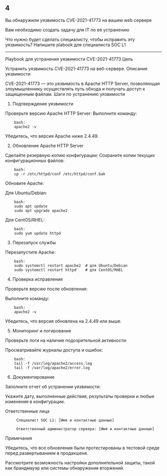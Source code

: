 ## 4

Вы обнаружили уязвимость CVE-2021-41773 на вашем web сервере

Вам необходимо создать задачу для IT по её устранению

Что нужно будет сделать специалисту, чтобы исправить эту уязвимость? Напишите plabook для специалиста SOC L1

___

Playbook для устранения уязвимости CVE-2021-41773
Цель

Устранить уязвимость CVE-2021-41773 на веб-сервере.
Описание уязвимости

CVE-2021-41773 — это уязвимость в Apache HTTP Server, позволяющая злоумышленнику осуществлять путь обхода и получать доступ к защищенным файлам.
Шаги по устранению уязвимости
1. Подтверждение уязвимости

 Проверьте версию Apache HTTP Server:
        Выполните команду:

        bash:
        apache2 -v
        
 Убедитесь, что версия Apache ниже 2.4.49.

2. Обновление Apache HTTP Server

 Сделайте резервную копию конфигурации:
 Сохраните копии текущих конфигурационных файлов:

        bash:
        cp -r /etc/httpd/conf /etc/httpd/conf.bak
        
Обновите Apache:

Для Ubuntu/Debian:

        bash:
        sudo apt update
        sudo apt upgrade apache2
        
Для CentOS/RHEL:

        bash:
        sudo yum update httpd
        
3. Перезапуск службы

 Перезапустите Apache:

        bash:
        sudo systemctl restart apache2  # для Ubuntu/Debian
        sudo systemctl restart httpd    # для CentOS/RHEL
        
4. Проверка исправления

 Проверьте версию после обновления:

 Выполните команду:

        bash:
        apache2 -v
        
Убедитесь, что версия обновлена на 2.4.49 или выше.

5. Мониторинг и логирование

 Проверьте логи на наличие подозрительной активности:

 Просматривайте журналы доступа и ошибок:

        bash:
        tail -f /var/log/apache2/access.log
        tail -f /var/log/apache2/error.log
        
6. Документирование

 Заполните отчет об устранении уязвимости:

 Укажите дату, выполненные действия, результаты проверки и любые изменения в конфигурации.

 Ответственные лица
        
         Специалист SOC L1: [Имя и контактные данные]
        
         Ответственный администратор сервера: [Имя и контактные данные]
        
Примечания

 Убедитесь, что все обновления были протестированы в тестовой среде перед развертыванием в продакшене.

 Рассмотрите возможность настройки дополнительной защиты, такой как брандмауэр или системы обнаружения вторжений.

